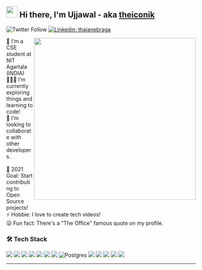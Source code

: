 ## <img src="https://raw.githubusercontent.com/iampavangandhi/iampavangandhi/master/gifs/Hi.gif" width="30px"> Hi there, I'm Ujjawal - aka [theiconik][website]

![Twitter Follow](https://img.shields.io/twitter/follow/theiconik_?label=Follow)
[![Linkedin: thaianebraga](https://img.shields.io/badge/-Ujjawal-blue?style=flat-square&logo=Linkedin&logoColor=white&link=https://www.linkedin.com/in/ujjawal-pandey-b35524117/)](https://www.linkedin.com/in/ujjawal-pandey-b35524117/)

<img align="right" width="430px" src="https://media.giphy.com/media/2zeji2UedvZzvIZ45N/giphy.gif">
🏫 I'm a CSE student at NIT Agartala (INDIA) <br/>
👩🏾‍💻 I’m currently exploring things and learning to code! <br/>
🤝 I’m looking to collaborate with other developers.<br/>
<br/>
🥅 2021 Goal: Start contributing to Open Source projects!<br/>
⚡ Hobbie: I love to create tech videos!<br/>
😜 Fun fact: There's a "The Office" famous quote on my profile.<br/>


### 🛠 Tech Stack

<img src="https://img.shields.io/badge/-C%20&%20C++-659ad2?style=flat&logo=c%2B%2B&logoColor=ffffff"> <img src="https://img.shields.io/badge/-Python-black?style=flat&logo=python&logoColor=white"> 
<img src = "https://img.shields.io/badge/-HTML5-E34F26?style=flat&logo=html5&logoColor=white"> <img src = "https://img.shields.io/badge/-CSS3-1572B6?style=flat&logo=css3&logoColor=white">
<img src="https://img.shields.io/badge/-JavaScript-eed718?style=flat&logo=javascript&logoColor=ffffff"> <img src="https://img.shields.io/badge/-Sass-cc6699?style=flat&logo=sass&logoColor=ffffff"> <img src="https://img.shields.io/badge/-React-000000?style=flat&logo=react&logoColor=00c8ff"> <img alt="Postgres" src ="https://img.shields.io/badge/PostgreSQL-%23316192.svg?style=flat&logo=postgresql&logoColor=white"/> <img src="http://img.shields.io/badge/-Git-F1502F?style=flat&logo=git&logoColor=FFFFFF">
<img src="http://img.shields.io/badge/-Github-000000?style=flat&logo=github&logoColor=FFFFFF">
<img src="http://img.shields.io/badge/-VS%20Code-007ACC?style=flat&logo=visual%20studio%20code&logoColor=white">
<img src="http://img.shields.io/badge/-Heroku-430098?style=flat&logo=heroku&logoColor=white">
<img src="http://img.shields.io/badge/-Vercel-black?style=flat&logo=vercel&logoColor=white">
<!-- <img src="https://img.shields.io/badge/-Bootstrap-563D7C?style=flat&logo=bootstrap&logoColor=white"> -->
<!-- <img src="https://img.shields.io/badge/-Progressive Web Apps-5A0FC8?style=flat"> -->
<!-- <img src="https://img.shields.io/badge/-MongoDB-4DB33D?style=flat&logo=mongodb&logoColor=FFFFFF">
<img src="https://img.shields.io/badge/-GraphQL-e535ab?style=flat&logo=graphql&logoColor=FFFFFF">
<img src="https://img.shields.io/badge/-MySQL-F29111?style=flat&logo=mysql&logoColor=FFFFFF"> -->
<!-- <img src="https://img.shields.io/badge/-Express.js-787878?style=flat"> -->
<!-- <img src="https://img.shields.io/badge/-Node.js-3C873A?style=flat&logo=Node.js&logoColor=white"> -->
<!-- <img src="https://img.shields.io/badge/-Firebase-FFA611?style=flat&logo=firebase&logoColor=FFFFFF"> -->

---

[website]: https://theiconik.github.io
[twitter]: https://twitter.com/theiconik_
[youtube]: https://www.youtube.com/channel/UCKyJnK6WlIdxeeU4_AkbcuA
[linkedin]: https://www.linkedin.com/in/ujjawal-pandey-b35524117/

